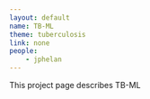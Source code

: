 ```yaml
---
layout: default
name: TB-ML
theme: tuberculosis
link: none
people:
    - jphelan
---
```


This project page describes TB-ML
